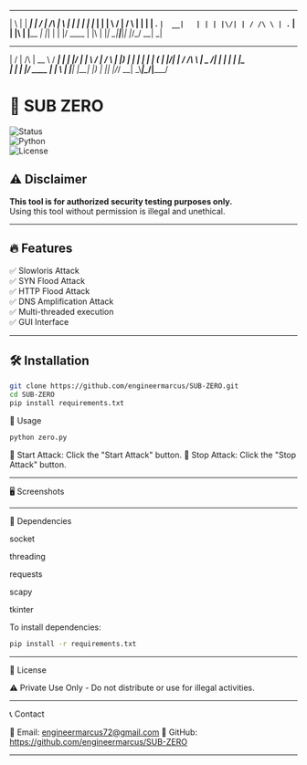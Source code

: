 _   _ ______ _____ __  __          _   _
| \ | |  ____|_   _|  \/  |   /\   | \ | |
|  \| | |__    | | | \  / |  /  \  |  \| |
| . ` |  __|   | | | |\/| | / /\ \ | . ` |
| |\  | |____ _| |_| |  | |/ ____ \| |\  |
|_| \_|______|_____|_|  |_/_/    \_\_| \_|


 __  __          _____   _____ _    _  _____
|  \/  |   /\   |  __ \ / ____| |  | |/ ____|
| \  / |  /  \  | |__) | |    | |  | | (___
| |\/| | / /\ \ |  _  /| |    | |  | |\___ \
| |  | |/ ____ \| | \ \| |____| |__| |____) |
|_|  |_/_/    \_\_|  \_\\_____|\____/|_____/






# 🚀 SUB ZERO  

![Status](https://img.shields.io/badge/Status-Development-orange)  
![Python](https://img.shields.io/badge/Made%20With-Python-blue)  
![License](https://img.shields.io/badge/License-Private-red)  

## ⚠️ Disclaimer  
**This tool is for authorized security testing purposes only.**  
Using this tool without permission is illegal and unethical.  

---

## 🔥 Features  
✅ Slowloris Attack  
✅ SYN Flood Attack  
✅ HTTP Flood Attack  
✅ DNS Amplification Attack  
✅ Multi-threaded execution  
✅ GUI Interface  

---

## 🛠️ Installation  

```sh
git clone https://github.com/engineermarcus/SUB-ZERO.git
cd SUB-ZERO
pip install requirements.txt


```
🚀 Usage

```sh 
python zero.py

```

🔴 Start Attack: Click the "Start Attack" button.
🛑 Stop Attack: Click the "Stop Attack" button.


---

🖥️ Screenshots




---

🔧 Dependencies

socket

threading

requests

scapy

tkinter


To install dependencies:

```sh 
pip install -r requirements.txt

```


---

📜 License

⚠️ Private Use Only - Do not distribute or use for illegal activities.


---

📞 Contact

📧 Email: engineermarcus72@gmail.com
🔗 GitHub: https://github.com/engineermarcus/SUB-ZERO

---
